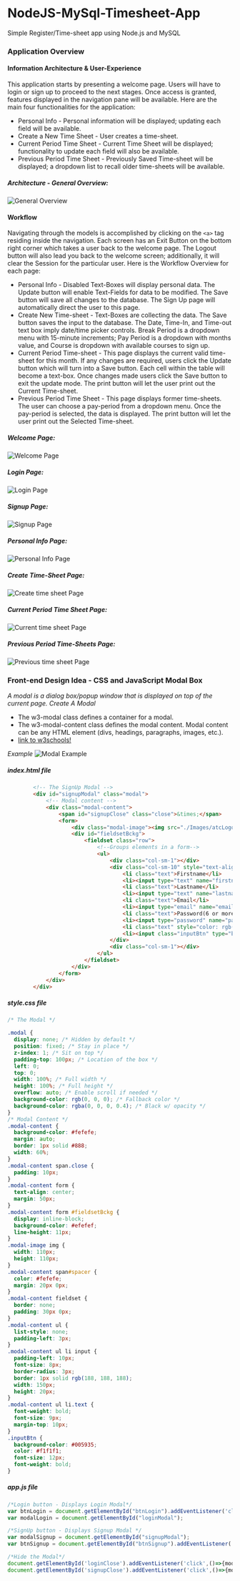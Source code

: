 # NodeJS-MySql-Timesheet-App
Simple Register/Time-sheet app using Node.js and MySQL


### Application Overview
 
#### Information Architecture & User-Experience
This application starts by presenting a welcome page. Users will have to login or sign up to proceed to the next stages. Once access is granted,  features displayed in the navigation pane will be available. 
Here are the main four functionalities for the application:
- Personal Info - Personal information will be displayed; updating each field will be available.
- Create a New Time Sheet - User creates a time-sheet.
- Current Period Time Sheet - Current Time Sheet will be displayed; functionality to update each field will also be available.
- Previous Period Time Sheet - Previously Saved Time-sheet will be displayed; a dropdown list to recall older time-sheets will be available.

##### Architecture - General Overview:
![General Overview](/Images/screenArch1.png)

#### Workflow 
Navigating through the models is accomplished by clicking on the ```<a>``` tag residing inside the navigation. Each screen has an Exit Button on the bottom right corner which takes a user back to the welcome page. The Logout button will also lead you back to the welcome screen; additionally, it will clear the Session for the particular user.
Here is the Workflow Overview for each page:
- Personal Info - Disabled Text-Boxes will display personal data. The Update button will enable Text-Fields for data to be modified. The Save button will save all changes to the database. The Sign Up page will automatically direct the user to this page.
- Create New Time-sheet - Text-Boxes are collecting the data. The Save button saves the input to the database. The Date, Time-In, and Time-out text box imply date/time picker controls. Break Period is a dropdown menu with 15-minute increments; Pay Period is a dropdown with months value, and Course is dropdown with available courses to sign up.
- Current Period Time-sheet - This page displays the current valid time-sheet for this month. If any changes are required, users click the Update button which will turn into a Save button. Each cell within the table will become a text-box. Once changes made users click the Save button to exit the update mode. The print button will let the user print out the Current Time-sheet.
- Previous Period Time Sheet - This page displays former time-sheets. The user can choose a pay-period from a dropdown menu. Once the pay-period is selected, the data is displayed. The print button will let the user print out the Selected Time-sheet.


##### Welcome Page:
![Welcome Page](/Images/screen1.png)

##### Login Page:
![Login Page](/Images/screen2.png)
##### Signup Page:
![Signup Page](/Images/screen3.png)
##### Personal Info Page:
![Personal Info Page](/Images/screen4.png)
##### Create Time-Sheet Page:
![Create time sheet Page](/Images/screen5.png)
##### Current Period Time Sheet Page:
![Current time sheet Page](/Images/screen6.png)
##### Previous Period Time-Sheets Page:
![Previous time sheet Page](/Images/screen7.png)

### Front-end Design Idea - CSS and JavaScript Modal Box
*A modal is a dialog box/popup window that is displayed on top of the current page.*
*Create A Modal*
- The w3-modal class defines a container for a modal.
- The w3-modal-content class defines the modal content.
Modal content can be any HTML element (divs, headings, paragraphs, images, etc.).
- [link to w3schools!](https://www.w3schools.com/w3css/w3css_modal.asp)

*Example*
![Modal Example](/Images/modalImg.png)
##### index.html file
```HTML
        <!-- The SignUp Modal -->
        <div id="signupModal" class="modal">
            <!-- Modal content -->
            <div class="modal-content">
                <span id="signupClose" class="close">&times;</span>
                <form>
                    <div class="modal-image"><img src="./Images/atcLogo.png"></div>
                    <div id="fieldsetBckg">
                        <fieldset class="row">
                            <!--Groups elements in a form-->
                            <ul>
                                <div class="col-sm-1"></div>
                                <div class="col-sm-10" style="text-align: left">
                                    <li class="text">Firstname</li>
                                    <li><input type="text" name="firstname" placeholder="Firstname"></li>
                                    <li class="text">Lastname</li>
                                    <li><input type="text" name="lastname" placeholder="Lastname"></li>
                                    <li class="text">Email</li>
                                    <li><input type="email" name="email" placeholder="Email"></li>
                                    <li class="text">Password(6 or more characters)</li>
                                    <li><input type="password" name="password" placeholder="Password"></li>
                                    <li class="text" style="color: rgb(185, 179, 179,0.0);">Button</li>
                                    <li><input class="inputBtn" type="button" value="Join Now"></li>
                                </div>
                                <div class="col-sm-1"></div>
                            </ul>
                        </fieldset>
                    </div>
                </form>
            </div>
        </div>
```
##### style.css file
``` css
/* The Modal */

.modal {
  display: none; /* Hidden by default */
  position: fixed; /* Stay in place */
  z-index: 1; /* Sit on top */
  padding-top: 100px; /* Location of the box */
  left: 0;
  top: 0;
  width: 100%; /* Full width */
  height: 100%; /* Full height */
  overflow: auto; /* Enable scroll if needed */
  background-color: rgb(0, 0, 0); /* Fallback color */
  background-color: rgba(0, 0, 0, 0.4); /* Black w/ opacity */
}
/* Modal Content */
.modal-content {
  background-color: #fefefe;
  margin: auto;
  border: 1px solid #888;
  width: 60%;
}
.modal-content span.close {
  padding: 10px;
}
.modal-content form {
  text-align: center;
  margin: 50px;
}
.modal-content form #fieldsetBckg {
  display: inline-block;
  background-color: #efefef;
  line-height: 11px;
}
.modal-image img {
  width: 110px;
  height: 110px;
}
.modal-content span#spacer {
  color: #fefefe;
  margin: 20px 0px;
}
.modal-content fieldset {
  border: none;
  padding: 30px 0px;
}
.modal-content ul {
  list-style: none;
  padding-left: 3px;
}
.modal-content ul li input {
  padding-left: 10px;
  font-size: 8px;
  border-radius: 3px;
  border: 1px solid rgb(188, 188, 188);
  width: 150px;
  height: 20px;
}
.modal-content ul li.text {
  font-weight: bold;
  font-size: 9px;
  margin-top: 10px;
}
.inputBtn {
  background-color: #005935;
  color: #f1f1f1;
  font-size: 12px;
  font-weight: bold;
}
```
##### app.js file
``` JavaScript
/*Login button - Displays Login Modal*/
var btnLogin = document.getElementById("btnLogin").addEventListener('click',function(){modalLogin.style.display='block'});
var modalLogin = document.getElementById("loginModal");

/*SignUp button - Displays Signup Modal */
var modalSignup = document.getElementById("signupModal");
var btnSignup = document.getElementById("btnSignup").addEventListener('click',function(){modalSignup.style.display='block'});

/*Hide the Modal*/
document.getElementById('loginClose').addEventListener('click',()=>{modalLogin.style.display='none'});
document.getElementById('signupClose').addEventListener('click',()=>{modalSignup.style.display='none'});
```




